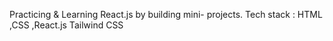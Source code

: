  Practicing & Learning React.js by building  mini- projects. 
 Tech stack : HTML ,CSS ,React.js Tailwind CSS 

